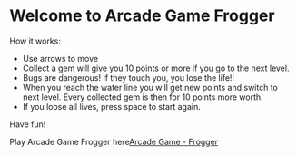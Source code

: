 Welcome to Arcade Game Frogger
================================

How it works:
- Use arrows to move
- Collect a gem will give you 10 points or more if you go to the next level.
- Bugs are dangerous! If they touch you, you lose the life!!
- When you reach the water line you will get new points and switch to next level. Every collected gem is then for 10 points more worth.
- If you loose all lives, press space to start again.

Have fun!

Play Arcade Game Frogger here<a href="https://dragidare.github.io/frontend-nanodegree-arcade-game/">Arcade Game - Frogger</a>
